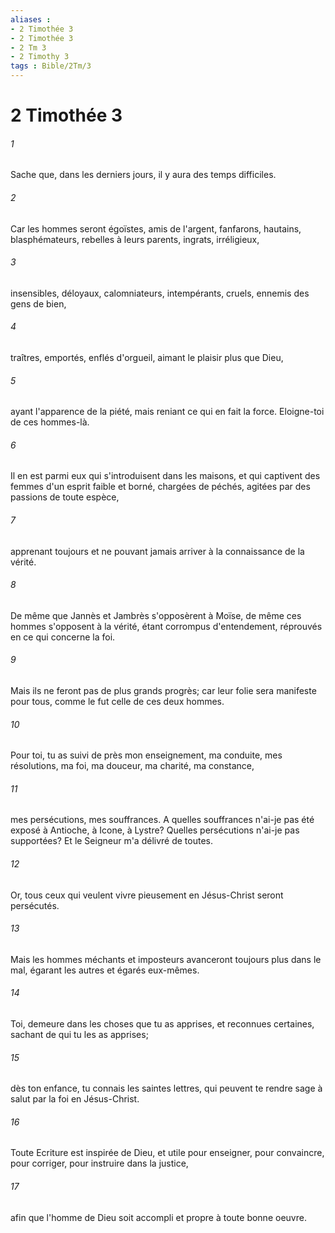 ```yaml
---
aliases : 
- 2 Timothée 3
- 2 Timothée 3
- 2 Tm 3
- 2 Timothy 3
tags : Bible/2Tm/3
---
```


# 2 Timothée 3

###### 1
Sache que, dans les derniers jours, il y aura des temps difficiles.
###### 2
Car les hommes seront égoïstes, amis de l'argent, fanfarons, hautains, blasphémateurs, rebelles à leurs parents, ingrats, irréligieux,
###### 3
insensibles, déloyaux, calomniateurs, intempérants, cruels, ennemis des gens de bien,
###### 4
traîtres, emportés, enflés d'orgueil, aimant le plaisir plus que Dieu,
###### 5
ayant l'apparence de la piété, mais reniant ce qui en fait la force. Eloigne-toi de ces hommes-là.
###### 6
Il en est parmi eux qui s'introduisent dans les maisons, et qui captivent des femmes d'un esprit faible et borné, chargées de péchés, agitées par des passions de toute espèce,
###### 7
apprenant toujours et ne pouvant jamais arriver à la connaissance de la vérité.
###### 8
De même que Jannès et Jambrès s'opposèrent à Moïse, de même ces hommes s'opposent à la vérité, étant corrompus d'entendement, réprouvés en ce qui concerne la foi.
###### 9
Mais ils ne feront pas de plus grands progrès; car leur folie sera manifeste pour tous, comme le fut celle de ces deux hommes.
###### 10
Pour toi, tu as suivi de près mon enseignement, ma conduite, mes résolutions, ma foi, ma douceur, ma charité, ma constance,
###### 11
mes persécutions, mes souffrances. A quelles souffrances n'ai-je pas été exposé à Antioche, à Icone, à Lystre? Quelles persécutions n'ai-je pas supportées? Et le Seigneur m'a délivré de toutes.
###### 12
Or, tous ceux qui veulent vivre pieusement en Jésus-Christ seront persécutés.
###### 13
Mais les hommes méchants et imposteurs avanceront toujours plus dans le mal, égarant les autres et égarés eux-mêmes.
###### 14
Toi, demeure dans les choses que tu as apprises, et reconnues certaines, sachant de qui tu les as apprises;
###### 15
dès ton enfance, tu connais les saintes lettres, qui peuvent te rendre sage à salut par la foi en Jésus-Christ.
###### 16
Toute Ecriture est inspirée de Dieu, et utile pour enseigner, pour convaincre, pour corriger, pour instruire dans la justice,
###### 17
afin que l'homme de Dieu soit accompli et propre à toute bonne oeuvre.
